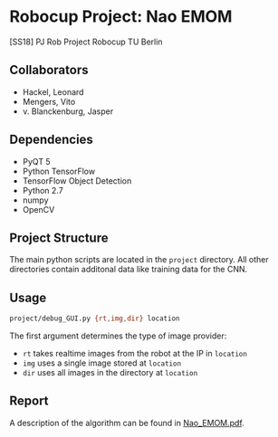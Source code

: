 # Robocup Project: Nao EMOM

[SS18] PJ Rob
Project Robocup
TU Berlin

## Collaborators
- Hackel, Leonard
- Mengers, Vito
- v. Blanckenburg, Jasper

## Dependencies
- PyQT 5
- Python TensorFlow
- TensorFlow Object Detection
- Python 2.7
- numpy
- OpenCV

## Project Structure
The main python scripts are located in the `project` directory. All other directories contain additonal data like training data for the CNN.

## Usage
```bash
project/debug_GUI.py {rt,img,dir} location
```

The first argument determines the type of image provider:

- `rt` takes realtime images from the robot at the IP in `location`
- `img` uses a single image stored at `location`
- `dir` uses all images in the directory at `location`

## Report
A description of the algorithm can be found in [Nao_EMOM.pdf](Nao_EMOM.pdf).

